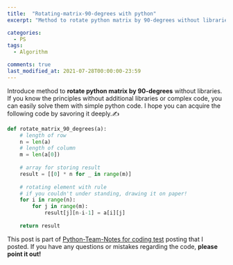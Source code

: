 ```yaml
---
title:  "Rotating-matrix-90-degrees with python"
excerpt: "Method to rotate python matrix by 90-degrees without libraries"

categories:
  - PS
tags:
  - Algorithm

comments: true
last_modified_at: 2021-07-28T00:00:00-23:59
---
```


Introduce method to **rotate python matrix by 90-degrees** without libraries. If you know the principles without additional libraries or complex code, you can easily solve them with simple python code. I hope you can acquire the following code by savoring it deeply.✍️

```python
def rotate_matrix_90_degrees(a):
    # length of row
    n = len(a)
    # length of column
    m = len(a[0])
		
    # array for storing result
    result = [[0] * n for _ in range(m)]
		
    # rotating element with rule
    # if you couldn't under standing, drawing it on paper!
    for i in range(n):
        for j in range(m):
            result[j][n-i-1] = a[i][j]
		
    return result
```

This post is part of [Python-Team-Notes for coding test](https://gimquokka.github.io/ps/%EC%95%8C%EA%B3%A0%EB%A6%AC%EC%A6%98_Python_Team_Notes/) posting that I posted. If you have any questions or mistakes regarding the code, **please point it out!**
